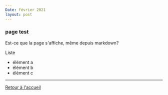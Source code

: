```yaml
---
Date: février 2021
layout: post
---
```


### page test

Est-ce que la page s'affiche, même depuis markdown?

Liste
- élément a
- élément b
- élément c

***
[Retour à l'accueil](https://www.antoinesweeney.com)
